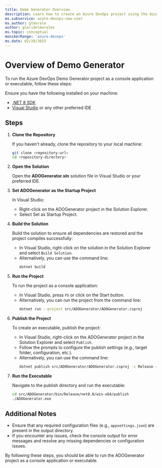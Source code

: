 ```yaml
---
title: Demo Generator Overview
description: Learn how to create an Azure DevOps project using the Azure DevOps Demo Generator.
ms.subservice: azure-devops-new-user
ms.author: glmorale
author: gloridelmorales
ms.topic: conceptual
monikerRange: 'azure-devops'
ms.date: 02/28/2025
---
```


# Overview of Demo Generator

To run the Azure DevOps Demo Generator project as a console application or executable, follow these steps:

Ensure you have the following installed on your machine:

- [.NET 8 SDK](https://dotnet.microsoft.com/download/dotnet/8.0)
- [Visual Studio](https://visualstudio.microsoft.com/) or any other preferred IDE


## Steps

1. **Clone the Repository**

   If you haven't already, clone the repository to your local machine:

   ```sh
   git clone <repository-url>
   cd <repository-directory>
   ```

2. **Open the Solution**

   Open the **ADOGenerator.sln** solution file in Visual Studio or your preferred IDE.

3. **Set ADOGenerator as the Startup Project**

   In Visual Studio:

   - Right-click on the ADOGenerator project in the Solution Explorer.
   - Select Set as Startup Project.

4. **Build the Solution**

   Build the solution to ensure all dependencies are restored and the project compiles successfully:

   - In Visual Studio, right-click on the solution in the Solution Explorer and select `Build Solution`.
   - Alternatively, you can use the command line:
     ```sh
     dotnet build
     ```

5. **Run the Project**

   To run the project as a console application:

   - In Visual Studio, press `F5` or click on the Start button.
   - Alternatively, you can run the project from the command line:
     ```sh
     dotnet run --project src/ADOGenerator/ADOGenerator.csproj
     ```

6. **Publish the Project**

   To create an executable, publish the project:

   - In Visual Studio, right-click on the ADOGenerator project in the Solution Explorer and select `Publish`.
   - Follow the prompts to configure the publish settings (e.g., target folder, configuration, etc.).
   - Alternatively, you can use the command line:
     ```sh
     dotnet publish src/ADOGenerator/ADOGenerator.csproj -c Release -r win-x64 --self-contained
     ```

7. **Run the Executable**

   Navigate to the publish directory and run the executable:
   ```sh
   cd src/ADOGenerator/bin/Release/net8.0/win-x64/publish
   ./ADOGenerator.exe
   ```

## Additional Notes

- Ensure that any required configuration files (e.g., `appsettings.json`) are present in the output directory.
- If you encounter any issues, check the console output for error messages and resolve any missing dependencies or configuration issues.

By following these steps, you should be able to run the ADOGenerator project as a console application or executable.
